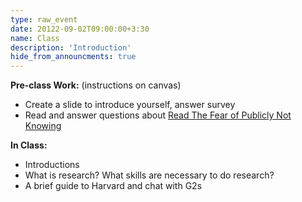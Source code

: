 ```yaml
---
type: raw_event
date: 20122-09-02T09:00:00+3:30
name: Class
description: 'Introduction'
hide_from_announcments: true
---
```


**Pre-class Work:** (instructions on canvas)
* Create a slide to introduce yourself, answer survey
* Read and answer questions about [Read The Fear of Publicly Not Knowing](https://medium.com/bucknell-hci/the-fear-of-publicly-not-knowing-239e1b7a39f3)

**In Class:**
* Introductions
* What is research? What skills are necessary to do research?
* A brief guide to Harvard and chat with G2s
